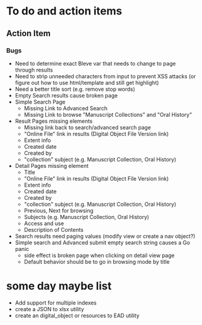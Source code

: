 
# To do and action items

## Action Item

### Bugs

+ Need to determine exact Bleve var that needs to change to page through results
+ Need to strip unneeded characters from input to prevent XSS attacks (or figure out how to use html/template and still get highlight)
+ Need a better title sort (e.g. remove stop words)
+ Empty Search results cause broken page
+ Simple Search Page
    + Missing Link to Advanced Search
    + Missing Link to browse "Manuscript Collections" and "Oral History"
+ Result Pages missing elements
    + Missing link back to search/advanced search page
    + "Online File" link in results (Digital Object File Version link)
    + Extent info
    + Created date
    + Created by
    + "collection" subject (e.g. Manuscript Collection, Oral History)
+ Detail Pages missing element
    + Title
    + "Online File" link in results (Digital Object File Version link)
    + Extent info
    + Created date
    + Created by
    + "collection" subject (e.g. Manuscript Collection, Oral History)
    + Previous, Next for browsing
    + Subjects (e.g. Manuscript Collection, Oral History)
    + Access and use
    + Description of Contents
+ Search results need paging values (modify view or create a nav object?)
+ Simple search and Advanced submit empty search string causes a Go panic
    + side effect is broken page when clicking on detail view page
    + Default behavior should be to go in browsing mode by title

# some day maybe list

+ Add support for multiple indexes
+ create a JSON to xlsx utility
+ create an digital_object or resources to EAD utility
